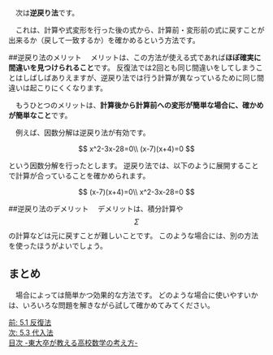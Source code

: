 <!--
5.2 逆戻り法 -東大卒が教える高校数学の考え方-
-->
　次は**逆戻り法**です。

　これは、計算や式変形を行った後の式から、計算前・変形前の式に戻すことが出来るか（戻して一致するか）を確かめるという方法です。

##逆戻り法のメリット
　メリットは、この方法が使える式であれば**ほぼ確実に間違いを見つけられること**です。
反復法では2回とも同じ間違いをしてしまうことはしばしばありえますが、逆戻り法では行う計算が異なっているために同じ間違いは起こりにくくなります。

　もうひとつのメリットは、**計算後から計算前への変形が簡単な場合に、確かめが簡単なこと**です。

　例えば、因数分解は逆戻り法が有効です。

$$
x^2-3x-28=0\\
(x-7)(x+4)=0
$$

という因数分解を行ったとします。
逆戻り法では、以下のように展開することで計算が合っていることを確かめられます。

$$
(x-7)(x+4)=0\\
x^2-3x-28=0
$$


<!--　また、簡単な引き算も意外と間違えてしまうことがありますが、

$$
144 - 76 = 68
$$

と計算した後で、

$$
76 + 68 = 144
$$

として確認することができます。
-->

##逆戻り法のデメリット
　デメリットは、積分計算や$$ \Sigma$$ の計算などは元に戻すことが難しいことです。
このような場合には、別の方法を使ったほうがよいでしょう。

## まとめ
　場合によっては簡単かつ効果的な方法です。
どのような場合に使いやすいかは、いろいろな問題を解きながら試して確かめてみてください。


[前: 5.1 反復法](http://tarukosu.hatenablog.com/entry/2016/09/23/185421)    
[次: 5.3 代入法](http://tarukosu.hatenablog.com/entry/2016/09/23/190054)  
[目次 -東大卒が教える高校数学の考え方-](http://tarukosu.hatenablog.com/entry/2016/07/08/123511)  

